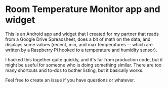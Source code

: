 # Room Temperature Monitor app and widget

This is an Android app and widget that I created for my partner that reads from a Google Drive Spreadsheet, does a bit of math on the data, and displays some values (recent, min, and max temperatures -- which are written by a Raspberry Pi hooked to a temperature and humidity sensor).

I hacked this together quite quickly, and it's far from production code, but it might be useful for someone who is doing something similar. There are too many shortcuts and to-dos to bother listing, but it basically works.

Feel free to create an issue if you have questions or whatever.
